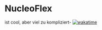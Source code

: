 # NucleoFlex

ist cool, aber viel zu kompliziert-
[![wakatime](https://wakatime.com/badge/user/8604eeb7-fa00-4008-be52-a3985d373289/project/018e669d-054c-45a6-9d51-00ec009ac940.svg)](https://wakatime.com/badge/user/8604eeb7-fa00-4008-be52-a3985d373289/project/018e669d-054c-45a6-9d51-00ec009ac940)

